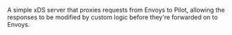 A simple xDS server that proxies requests from Envoys to Pilot, allowing the responses to be modified by custom logic before they're forwarded on to Envoys.
